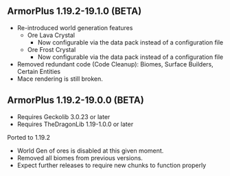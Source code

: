 ArmorPlus 1.19.2-19.1.0 (BETA)
----------------------------

* Re-introduced world generation features
  * Ore Lava Crystal
    * Now configurable via the data pack instead of a configuration file
  * Ore Frost Crystal
    * Now configurable via the data pack instead of a configuration file
* Removed redundant code (Code Cleanup): Biomes, Surface Builders, Certain Entities
* Mace rendering is still broken.

ArmorPlus 1.19.2-19.0.0 (BETA)
----------------------------

* Requires Geckolib 3.0.23 or later
* Requires TheDragonLib 1.19-1.0.0 or later

Ported to 1.19.2

- World Gen of ores is disabled at this given moment.
- Removed all biomes from previous versions.
- Expect further releases to require new chunks to function properly